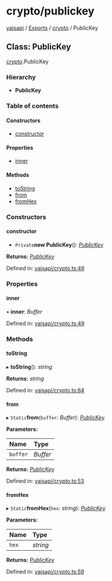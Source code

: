 # crypto/publickey

[yajsapi](https://github.com/golemfactory/yagna-docs/tree/9699eb3e934dbc2c15063c37bc7a317a2c47fef4/yajsapi/README.md) / [Exports](https://github.com/golemfactory/yagna-docs/tree/9699eb3e934dbc2c15063c37bc7a317a2c47fef4/yajsapi/modules.md) / [crypto](../yajsapi-2/crypto.md) / PublicKey

## Class: PublicKey

[crypto](../yajsapi-2/crypto.md).PublicKey

### Hierarchy

* **PublicKey**

### Table of contents

#### Constructors

* [constructor](crypto.publickey.md#constructor)

#### Properties

* [inner](crypto.publickey.md#inner)

#### Methods

* [toString](crypto.publickey.md#tostring)
* [from](crypto.publickey.md#from)
* [fromHex](crypto.publickey.md#fromhex)

### Constructors

#### constructor

+ `Private`**new PublicKey**\(\): [_PublicKey_](crypto.publickey.md)

**Returns:** [_PublicKey_](crypto.publickey.md)

Defined in: [yajsapi/crypto.ts:49](https://github.com/golemfactory/yajsapi/blob/0a8d8c8/yajsapi/crypto.ts#L49)

### Properties

#### inner

• **inner**: _Buffer_

Defined in: [yajsapi/crypto.ts:49](https://github.com/golemfactory/yajsapi/blob/0a8d8c8/yajsapi/crypto.ts#L49)

### Methods

#### toString

▸ **toString**\(\): _string_

**Returns:** _string_

Defined in: [yajsapi/crypto.ts:64](https://github.com/golemfactory/yajsapi/blob/0a8d8c8/yajsapi/crypto.ts#L64)

#### from

▸ `Static`**from**\(`buffer`: _Buffer_\): [_PublicKey_](crypto.publickey.md)

**Parameters:**

| Name | Type |
| :--- | :--- |
| `buffer` | _Buffer_ |

**Returns:** [_PublicKey_](crypto.publickey.md)

Defined in: [yajsapi/crypto.ts:53](https://github.com/golemfactory/yajsapi/blob/0a8d8c8/yajsapi/crypto.ts#L53)

#### fromHex

▸ `Static`**fromHex**\(`hex`: _string_\): [_PublicKey_](crypto.publickey.md)

**Parameters:**

| Name | Type |
| :--- | :--- |
| `hex` | _string_ |

**Returns:** [_PublicKey_](crypto.publickey.md)

Defined in: [yajsapi/crypto.ts:59](https://github.com/golemfactory/yajsapi/blob/0a8d8c8/yajsapi/crypto.ts#L59)

